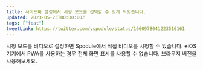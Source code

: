 ```yaml
---
title: 사이드바 설정에서 시청 모드를 선택할 수 있게 되었습니다.
updated: 2023-05-23T00:00:00Z
tags: ["feat"]
tweetLink: https://twitter.com/vspodule/status/1660978041223516161
---
```


시청 모드를 비디오로 설정하면 Spodule에서 직접 비디오를 시청할 수 있습니다. ※iOS 기기에서 PWA를 사용하는 경우 전체 화면 표시를 사용할 수 없습니다. 브라우저 버전을 사용해보세요.